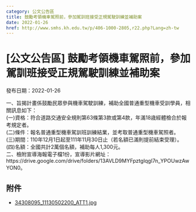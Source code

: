```yaml
---
category: 公文公告區
title: 鼓勵考領機車駕照前，參加駕訓班接受正規駕駛訓練並補助案
date: 2022-01-26
href: http://www.smhs.kh.edu.tw/p/406-1000-2805,r22.php?Lang=zh-tw
---
```


# [公文公告區] 鼓勵考領機車駕照前，參加駕訓班接受正規駕駛訓練並補助案

發布日期：2022-01-26

<div><div></div><div>一、旨揭計畫係鼓勵民眾參與機車駕駛訓練，補助全國普通重型機車受訓學員，相關訊息如下：<br> (一)資格：符合道路交通安全規則第63條第3款或第4款，年滿18歳經體檢合於報考規定者。<br> (二)條件：報名普通重型機車駕訓班訓練結業，並考取普通重型機車駕照者。<br> (三)期間：110年12月1日起至111年11月30日止（若名額已滿則提前結束受理）。<br> (四)名額：全國共計2萬個名額，補助每人1,300元。<br> 二、檢附宣導海報電子檔1份，宣導影片網址：https://drive.google.com/drive/folders/13AVLD9MYFpztglqgI7n_YPOUwzAwYON0。</div></div>

## 附件

- [34308095_11130502200_ATT1.jpg](https://www.smhs.kh.edu.tw/var/file/0/1000/attach/89/pta_2512_3578755_61724.jpg)
